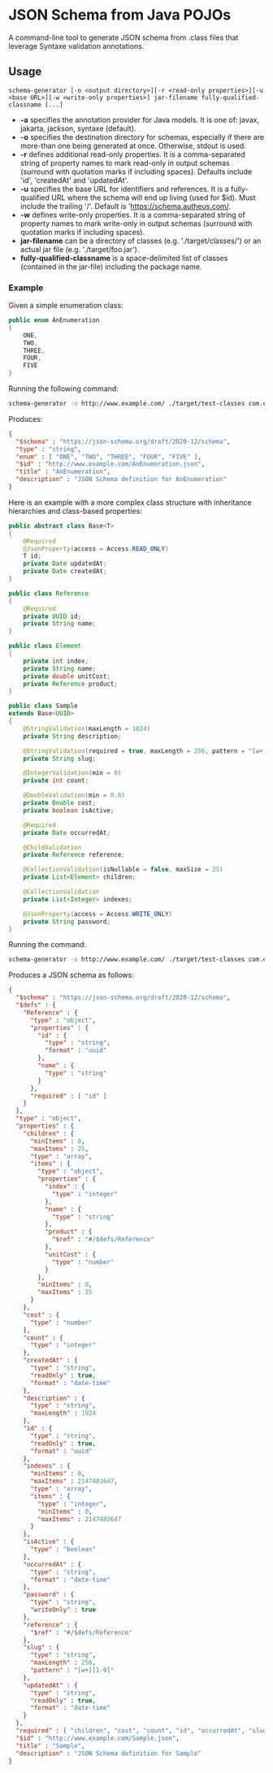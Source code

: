 # JSON Schema from Java POJOs

A command-line tool to generate JSON schema from .class files that leverage Syntaxe validation annotations.

## Usage
```
schema-generator [-o <output directory>][-r <read-only properties>][-u <base URL>][-w <write-only properties>] jar-filename fully-qualified-classname [...]
```

* __-a__ specifies the annotation provider for Java models. It is one of: javax, jakarta, jackson, syntaxe (default).
* __-o__ specifies the destination directory for schemas, especially if there are more-than one being generated at once. Otherwise, stdout is used.
* __-r__ defines additional read-only properties. It is a comma-separated string of property names to mark read-only in output schemas (surround with quotation marks if including spaces). Defaults include 'id', 'createdAt' and 'updatedAt'.
* __-u__ specifies the base URL for identifiers and references. It is a fully-qualified URL where the schema will end up living (used for $id). Must include the trailing '/'. Default is 'https://schema.autheus.com/.
* __-w__ defines write-only properties. It is a comma-separated string of property names to mark write-only in output schemas (surround with quotation marks if including spaces).
* __jar-filename__ can be a directory of classes (e.g. './target/classes/') or an actual jar file (e.g. './target/foo.jar').
* __fully-qualified-classname__ is a space-delimited list of classes (contained in the jar-file) including the package name.

### Example
Given a simple enumeration class:

``` java
public enum AnEnumeration
{
	ONE,
	TWO,
	THREE,
	FOUR,
	FIVE
}
```
Running the following command:

``` bash
schema-generator -u http://www.example.com/ ./target/test-classes com.example.AnEnumeration
```

Produces:

``` json
{
  "$schema" : "https://json-schema.org/draft/2020-12/schema",
  "type" : "string",
  "enum" : [ "ONE", "TWO", "THREE", "FOUR", "FIVE" ],
  "$id" : "http://www.example.com/AnEnumeration.json",
  "title" : "AnEnumeration",
  "description" : "JSON Schema definition for AnEnumeration"
}
```

Here is an example with a more complex class structure with inheritance hierarchies and class-based properties:

``` java
public abstract class Base<T>
{
	@Required
	@JsonProperty(access = Access.READ_ONLY)
	T id;
	private Date updatedAt;
	private Date createdAt;
}

public class Reference
{
	@Required
	private UUID id;
	private String name;
}

public class Element
{
	private int index;
	private String name;
	private double unitCost;
	private Reference product;
}

public class Sample
extends Base<UUID>
{
	@StringValidation(maxLength = 1024)
	private String description;

	@StringValidation(required = true, maxLength = 256, pattern = "[w+][1-9]")
	private String slug;

	@IntegerValidation(min = 0)
	private int count;

	@DoubleValidation(min = 0.0)
	private Double cost;
	private boolean isActive;

	@Required
	private Date occurredAt;

	@ChildValidation
	private Reference reference;

	@CollectionValidation(isNullable = false, maxSize = 25)
	private List<Element> children;

	@CollectionValidation
	private List<Integer> indexes;

	@JsonProperty(access = Access.WRITE_ONLY)
	private String password;
}
```
Running the command:

``` bash
schema-generator -u http://www.example.com/ ./target/test-classes com.example.Sample
```

Produces a JSON schema as follows:

``` json
{
  "$schema" : "https://json-schema.org/draft/2020-12/schema",
  "$defs" : {
    "Reference" : {
      "type" : "object",
      "properties" : {
        "id" : {
          "type" : "string",
          "format" : "uuid"
        },
        "name" : {
          "type" : "string"
        }
      },
      "required" : [ "id" ]
    }
  },
  "type" : "object",
  "properties" : {
    "children" : {
      "minItems" : 0,
      "maxItems" : 25,
      "type" : "array",
      "items" : {
        "type" : "object",
        "properties" : {
          "index" : {
            "type" : "integer"
          },
          "name" : {
            "type" : "string"
          },
          "product" : {
            "$ref" : "#/$defs/Reference"
          },
          "unitCost" : {
            "type" : "number"
          }
        },
        "minItems" : 0,
        "maxItems" : 25
      }
    },
    "cost" : {
      "type" : "number"
    },
    "count" : {
      "type" : "integer"
    },
    "createdAt" : {
      "type" : "string",
      "readOnly" : true,
      "format" : "date-time"
    },
    "description" : {
      "type" : "string",
      "maxLength" : 1024
    },
    "id" : {
      "type" : "string",
      "readOnly" : true,
      "format" : "uuid"
    },
    "indexes" : {
      "minItems" : 0,
      "maxItems" : 2147483647,
      "type" : "array",
      "items" : {
        "type" : "integer",
        "minItems" : 0,
        "maxItems" : 2147483647
      }
    },
    "isActive" : {
      "type" : "boolean"
    },
    "occurredAt" : {
      "type" : "string",
      "format" : "date-time"
    },
    "password" : {
      "type" : "string",
      "writeOnly" : true
    },
    "reference" : {
      "$ref" : "#/$defs/Reference"
    },
    "slug" : {
      "type" : "string",
      "maxLength" : 256,
      "pattern" : "[w+][1-9]"
    },
    "updatedAt" : {
      "type" : "string",
      "readOnly" : true,
      "format" : "date-time"
    }
  },
  "required" : [ "children", "cost", "count", "id", "occurredAt", "slug" ],
  "$id" : "http://www.example.com/Sample.json",
  "title" : "Sample",
  "description" : "JSON Schema definition for Sample"
}
```
